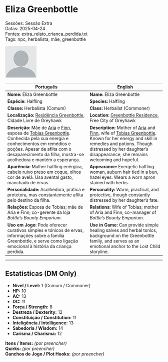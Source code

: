 # Eliza Greenbottle  

Sessões: Sessão Extra  
Datas: 2025-04-24  
Fontes: extra_relato_crianca_perdida.txt  
Tags: npc, herbalista, mãe, greenbottle  

![Eliza Greenbottle](docs/assets/npc/npc_blank.png)

| Português | English |
|-----------|---------|
| **Nome:** Eliza Greenbottle | **Name:** Eliza Greenbottle |
| **Espécie:** Halfling | **Species:** Halfling |
| **Classe:** Herbalista (Comum) | **Class:** Herbalist (Commoner) |
| **Localização:** [Residência Greenbottle](greenbottle_residence.md), Cidade Livre de Greyhawk | **Location:** [Greenbottle Residence](greenbottle_residence.md), Free City of Greyhawk |
| **Descrição:** Mãe de [Aria](docs/dm/-/npc/Free%20City%20of%20Grehawk/aria_greenbottle.md) e [Finn](docs/dm/-/npc/Free%20City%20of%20Grehawk/finn_greenbottle.md), esposa de [Tobias Greenbottle](tobias_greenbottle.md). Conhecida pela sua energia e conhecimentos em remédios e poções. Apesar de aflita com o desaparecimento da filha, mostra-se acolhedora e mantém a esperança. | **Description:** Mother of [Aria](docs/dm/-/npc/Free%20City%20of%20Grehawk/aria_greenbottle.md) and [Finn](docs/dm/-/npc/Free%20City%20of%20Grehawk/finn_greenbottle.md), wife of [Tobias Greenbottle](tobias_greenbottle.md). Known for her energy and skill in remedies and potions. Though distressed by her daughter’s disappearance, she remains welcoming and hopeful. |
| **Aparência:** Mulher halfling enérgica, cabelo ruivo preso em coque, olhos cor de avelã. Usa avental gasto, manchado de ervas. | **Appearance:** Energetic halfling woman, auburn hair tied in a bun, hazel eyes. Wears a worn apron stained with herbs. |
| **Personalidade:** Acolhedora, prática e protetora, mas constantemente aflita pelo destino da filha. | **Personality:** Warm, practical, and protective, though constantly distressed by her daughter’s fate. |
| **Relações:** Esposa de Tobias; mãe de Aria e Finn; co-gerente da loja *Bottle’s Bounty Emporium*. | **Relations:** Wife of Tobias; mother of Aria and Finn; co-manager of *Bottle’s Bounty Emporium*. |
| **Uso em Jogo:** Pode oferecer curativos simples e tónicos de ervas, informações sobre a família Greenbottle, e serve como ligação emocional à história da criança perdida. | **Use in Game:** Can provide simple healing salves and herbal tonics, background on the Greenbottle family, and serves as an emotional anchor to the Lost Child storyline. |

---

## Estatísticas (DM Only)  
- **Nível / Level:** 1 (Comum / Commoner)  
- **HP:** 10  
- **AC:** 13  
- **DC:** 11  
- **Força / Strength:** 8  
- **Destreza / Dexterity:** 12  
- **Constituição / Constitution:** 11  
- **Inteligência / Intelligence:** 13  
- **Sabedoria / Wisdom:** 14  
- **Carisma / Charisma:** 12  

**Itens / Items:** _(por preencher)_  
**Quirks:** _(por preencher)_  
**Ganchos de Jogo / Plot Hooks:** _(por preencher)_  
